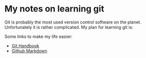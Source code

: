 # My notes on learning git

Git is probably the most used version control software on the
planet. Unfortunately it is rather complicated. My plan for learning
git is:



Some links to make my life easier:
* [Git Handbook](https://guides.github.com/introduction/git-handbook/)
* [Github Markdown](https://guides.github.com/features/mastering-markdown/)
